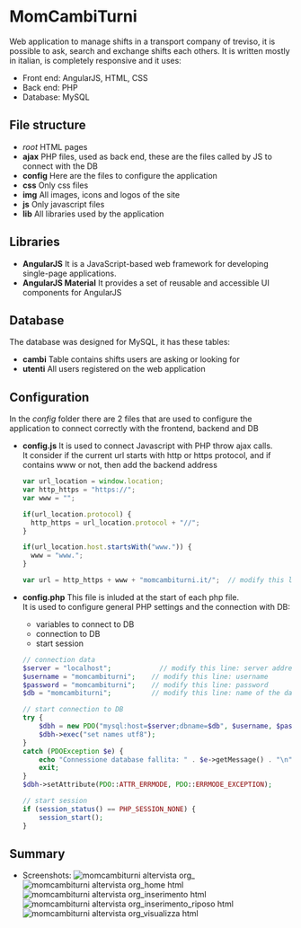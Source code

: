 # MomCambiTurni
Web application to manage shifts in a transport company of treviso, it is possible to ask, search and exchange shifts each others.
It is written mostly in italian, is completely responsive and it uses:
- Front end: AngularJS, HTML, CSS
- Back end: PHP
- Database: MySQL

## File structure
- _root_
  HTML pages
- **ajax**
  PHP files, used as back end, these are the files called by JS to connect with the DB
- **config**
  Here are the files to configure the application
- **css**
  Only css files
- **img**
  All images, icons and logos of the site
- **js**
  Only javascript files
- **lib**
  All libraries used by the application
 
## Libraries
- **AngularJS**
  It is a JavaScript-based web framework for developing single-page applications.
- **AngularJS Material**
  It provides a set of reusable and accessible UI components for AngularJS
  
## Database
The database was designed for MySQL, it has these tables:
- **cambi**
  Table contains shifts users are asking or looking for 
- **utenti**
  All users registered on the web application

## Configuration
In the _config_ folder there are 2 files that are used to configure the application to connect correctly with the frontend, backend and DB
- **config.js**
  It is used to connect Javascript with PHP throw ajax calls. <br>
  It consider if the current url starts with http or https protocol, and if contains www or not, then add the backend address
  
  ```javascript
  var url_location = window.location; 
  var http_https = "https://";
  var www = "";
  
  if(url_location.protocol) {
    http_https = url_location.protocol + "//";
  }
  
  if(url_location.host.startsWith("www.")) {
    www = "www.";
  }
  
  var url = http_https + www + "momcambiturni.it/";  // modify this line: address url of the application
  ```
- **config.php**
  This file is inluded at the start of each php file. <br>
  It is used to configure general PHP settings and the connection with DB:
  - variables to connect to DB
  - connection to DB
  - start session
  
  ```php
  // connection data
  $server = "localhost";            // modify this line: server address
  $username = "momcambiturni";    // modify this line: username
  $password = "momcambiturni";    // modify this line: password
  $db = "momcambiturni";          // modify this line: name of the database

  // start connection to DB
  try {
      $dbh = new PDO("mysql:host=$server;dbname=$db", $username, $password);
      $dbh->exec("set names utf8");
  }
  catch (PDOException $e) {
      echo "Connessione database fallita: " . $e->getMessage() . "\n";
      exit;
  }
  $dbh->setAttribute(PDO::ATTR_ERRMODE, PDO::ERRMODE_EXCEPTION);

  // start session
  if (session_status() == PHP_SESSION_NONE) {    
      session_start();
  }
  ```

## Summary
- Screenshots:
  ![momcambiturni altervista org_](https://github.com/DavideMurro/MomCambiTurni/assets/118051417/cba36d34-7553-4cbe-aa6f-34a8fa0fb6c3)
  ![momcambiturni altervista org_home html](https://github.com/DavideMurro/MomCambiTurni/assets/118051417/964d68a3-ee19-4785-a6ad-177a8655575d)
  ![momcambiturni altervista org_inserimento html](https://github.com/DavideMurro/MomCambiTurni/assets/118051417/738320df-a00e-45ce-9d64-bd09f8d39164)
  ![momcambiturni altervista org_inserimento_riposo html](https://github.com/DavideMurro/MomCambiTurni/assets/118051417/08f9895d-6f46-4263-965f-9549d1ee45f1)
  ![momcambiturni altervista org_visualizza html](https://github.com/DavideMurro/MomCambiTurni/assets/118051417/410e8ea3-464e-41f2-9351-f830fc2ab8fa)


    
